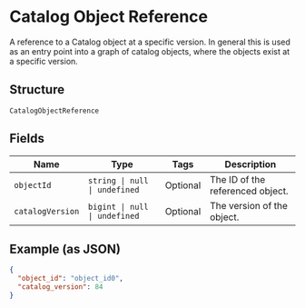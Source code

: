 <!-- Optimized: 2025-10-06 -->
<!-- RPM: 1.6.2.1.1.6.2.1_catalog-object-reference_20251006 -->
<!-- Session: E2E RPM DNA Application -->
<!-- AOM: RND (Reggie & Dro) -->
<!-- COI: TECHNOLOGY -->
<!-- RPM: HIGH -->
<!-- ACTION: BUILD -->

# Catalog Object Reference

A reference to a Catalog object at a specific version. In general this is
used as an entry point into a graph of catalog objects, where the objects exist
at a specific version.

## Structure

`CatalogObjectReference`

## Fields

| Name | Type | Tags | Description |
|  --- | --- | --- | --- |
| `objectId` | `string \| null \| undefined` | Optional | The ID of the referenced object. |
| `catalogVersion` | `bigint \| null \| undefined` | Optional | The version of the object. |

## Example (as JSON)

```json
{
  "object_id": "object_id0",
  "catalog_version": 84
}
```
